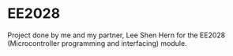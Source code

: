 # EE2028
Project done by me and my partner, Lee Shen Hern for the EE2028 (Microcontroller programming and interfacing) module.
